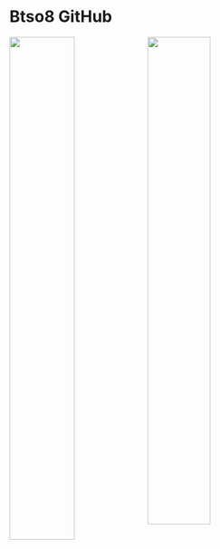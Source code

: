 # Btso8 GitHub
<img align="left" width="47.723%" src="https://github-readme-stats.vercel.app/api?username=btso8&count_private=true&theme=radical&show_icons=true" />

<img align="left" width="47%" src="https://github-readme-stats.vercel.app/api/top-langs/?username=btso8&layout=compact&theme=radical&hide=jupyter%20notebook,html,scss" />
